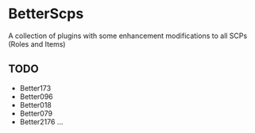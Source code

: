 # BetterScps

A collection of plugins with some enhancement modifications to all SCPs (Roles and Items)

## TODO
- Better173
- Better096
- Better018
- Better079
- Better2176
...
